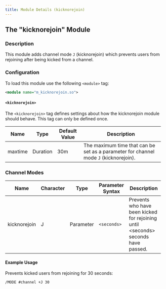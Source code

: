 ```yaml
---
title: Module Details (kicknorejoin)
---
```


## The "kicknorejoin" Module

### Description

This module adds channel mode `J` (kicknorejoin) which prevents users from rejoining after being kicked from a channel.

### Configuration

To load this module use the following `<module>` tag:

```xml
<module name="m_kicknorejoin.so">
```

#### `<kicknorejoin>`

The `<kicknorejoin>` tag defines settings about how the kicknorejoin module should behave. This tag can only be defined once.

Name    | Type     | Default Value | Description
------- | -------- | ------------- | -----------
maxtime | Duration | 30m           | The maximum time that can be set as a parameter for channel mode `J` (kicknorejoin).

### Channel Modes

Name         | Character | Type      | Parameter Syntax | Description
------------ | --------- | --------- | ---------------- | -----------
kicknorejoin | J         | Parameter | `<seconds>`      | Prevents who have been kicked for rejoining until &lt;seconds&gt; seconds have passed.

#### Example Usage

Prevents kicked users from rejoining for 30 seconds:

```plaintext
/MODE #channel +J 30
```
